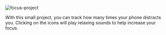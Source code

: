 ![focus-project](https://github.com/xzehranur/focus/assets/126425606/667952e3-7d5b-4f95-b3e6-1c56cc55cace)

With this small project, you can track how many times your phone distracts you. Clicking on the icons will play relaxing sounds to help increase your focus.

